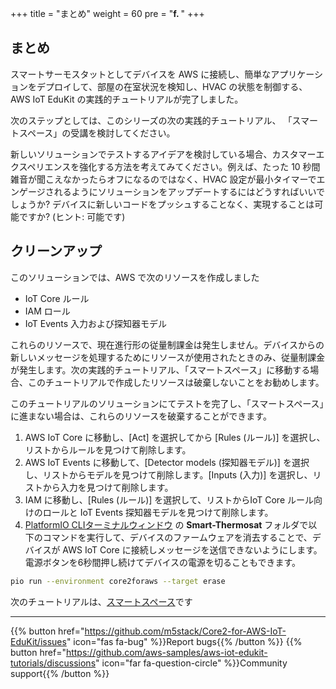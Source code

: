 +++
title = "まとめ"
weight = 60
pre = "<b>f. </b>"
+++

## まとめ
スマートサーモスタットとしてデバイスを AWS に接続し、簡単なアプリケーションをデプロイして、部屋の在室状況を検知し、HVAC の状態を制御する、AWS IoT EduKit の実践的チュートリアルが完了しました。

次のステップとしては、このシリーズの次の実践的チュートリアル、 「スマートスペース」の受講を検討してください。

新しいソリューションでテストするアイデアを検討している場合、カスタマーエクスペリエンスを強化する方法を考えてみてください。例えば、たった 10 秒間雑音が聞こえなかったらオフになるのではなく、HVAC 設定が最小タイマーでエンゲージされるようにソリューションをアップデートするにはどうすればいいでしょうか? デバイスに新しいコードをプッシュすることなく、実現することは可能ですか? (ヒント: 可能です)

## クリーンアップ
このソリューションでは、AWS で次のリソースを作成しました

* IoT Core ルール
* IAM ロール
* IoT Events 入力および探知器モデル

これらのリソースで、現在進行形の従量制課金は発生しません。デバイスからの新しいメッセージを処理するためにリソースが使用されたときのみ、従量制課金が発生します。次の実践的チュートリアル、「スマートスペース」に移動する場合、このチュートリアルで作成したリソースは破棄しないことをお勧めします。

このチュートリアルのソリューションにてテストを完了し、「スマートスペース」に進まない場合は、これらのリソースを破棄することができます。

1. AWS IoT Core に移動し、[Act] を選択してから [Rules (ルール)] を選択し、リストからルールを見つけて削除します。
1. AWS IoT Events に移動して、[Detector models (探知器モデル)] を選択し、リストからモデルを見つけて削除します。[Inputs (入力)] を選択し、リストから入力を見つけて削除します。
1. IAM に移動し、[Rules (ルール)] を選択して、リストからIoT Core ルール向けのロールと IoT Events 探知器モデルを見つけて削除します。
1. [PlatformIO CLIターミナルウィンドウ](/jp/blinky-hello-world/prerequisites.html#platformio) の **Smart-Thermosat** フォルダで以下のコマンドを実行して、デバイスのファームウェアを消去することで、デバイスが AWS IoT Core に接続しメッセージを送信できないようにします。電源ボタンを6秒間押し続けてデバイスの電源を切ることもできます。

```bash
pio run --environment core2foraws --target erase
```

次のチュートリアルは、[スマートスペース](/jp/smart-spaces.html)です

---
{{% button href="https://github.com/m5stack/Core2-for-AWS-IoT-EduKit/issues" icon="fas fa-bug" %}}Report bugs{{% /button %}} {{% button href="https://github.com/aws-samples/aws-iot-edukit-tutorials/discussions" icon="far fa-question-circle" %}}Community support{{% /button %}}